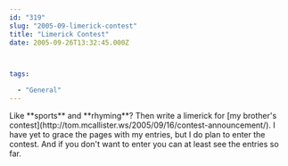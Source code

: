 ```yaml
---
id: "319"
slug: "2005-09-limerick-contest"
title: "Limerick Contest"
date: 2005-09-26T13:32:45.000Z



tags:

  - "General"
---
```

<div class="sqs-html-content">
  <p>Like **sports** and **rhyming**?
Then write a limerick for [my brother's contest](http://tom.mcallister.ws/2005/09/16/contest-announcement/).  I have yet to grace the pages with my entries, but I do plan to enter the contest.  And if you don't want to enter you can at least see the entries so far.</p>
</div>
